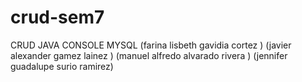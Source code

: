 # crud-sem7
CRUD JAVA CONSOLE MYSQL
(farina lisbeth gavidia cortez ) 
(javier alexander gamez lainez  ) 
(manuel alfredo alvarado rivera  ) 
(jennifer guadalupe surio ramirez)
